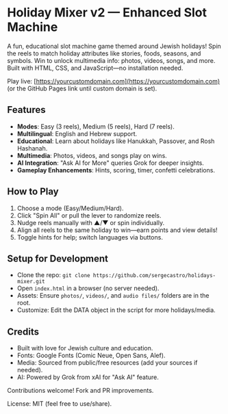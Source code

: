 # Holiday Mixer v2 — Enhanced Slot Machine

A fun, educational slot machine game themed around Jewish holidays! Spin the reels to match holiday attributes like stories, foods, seasons, and symbols. Win to unlock multimedia info: photos, videos, songs, and more. Built with HTML, CSS, and JavaScript—no installation needed.

Play live: [https://yourcustomdomain.com](https://yourcustomdomain.com) (or the GitHub Pages link until custom domain is set).

## Features
- **Modes**: Easy (3 reels), Medium (5 reels), Hard (7 reels).
- **Multilingual**: English and Hebrew support.
- **Educational**: Learn about holidays like Hanukkah, Passover, and Rosh Hashanah.
- **Multimedia**: Photos, videos, and songs play on wins.
- **AI Integration**: "Ask AI for More" queries Grok for deeper insights.
- **Gameplay Enhancements**: Hints, scoring, timer, confetti celebrations.

## How to Play
1. Choose a mode (Easy/Medium/Hard).
2. Click "Spin All" or pull the lever to randomize reels.
3. Nudge reels manually with ▲/▼ or spin individually.
4. Align all reels to the same holiday to win—earn points and view details!
5. Toggle hints for help; switch languages via buttons.

## Setup for Development
- Clone the repo: `git clone https://github.com/sergecastro/holidays-mixer.git`
- Open `index.html` in a browser (no server needed).
- Assets: Ensure `photos/`, `videos/`, and `audio files/` folders are in the root.
- Customize: Edit the DATA object in the script for more holidays/media.

## Credits
- Built with love for Jewish culture and education.
- Fonts: Google Fonts (Comic Neue, Open Sans, Alef).
- Media: Sourced from public/free resources (add your sources if needed).
- AI: Powered by Grok from xAI for "Ask AI" feature.

Contributions welcome! Fork and PR improvements.

License: MIT (feel free to use/share).
